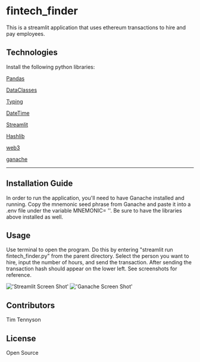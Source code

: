 # fintech_finder
This is a streamlit application that uses ethereum transactions to hire and pay employees.

## Technologies

Install the following python libraries:

[Pandas](https://pandas.pydata.org/)

[DataClasses](https://docs.python.org/3/library/dataclasses.html)

[Typing](https://docs.python.org/3/library/typing.html)

[DateTime](https://docs.python.org/3/library/datetime.html)

[Streamlit](https://docs.streamlit.io/)

[Hashlib](https://docs.python.org/3/library/hashlib.html)

[web3](https://web3js.readthedocs.io/en/v1.7.3/)

[ganache](https://trufflesuite.com/ganache/)

---

## Installation Guide

In order to run the application, you'll need to have Ganache installed and running. Copy the mnemonic seed phrase from Ganache and paste it into a .env file under the variable MNEMONIC= '<SEED PHRASE>'. Be sure to have the libraries above installed as well.



## Usage

Use terminal to open the program. Do this by entering "streamlit run fintech_finder.py" from the parent directory. Select the person you want to hire, input the number of hours, and send the transaction. After sending the transaction hash should appear on the lower left. See screenshots for reference.

!['Streamlit Screen Shot'](https://github.com/timtennyson/pychain_ledger/blob/main/streamlit_txn.jpg)
!['Ganache Screen Shot'](https://github.com/timtennyson/pychain_ledger/blob/main/txn_details.jpg)

## Contributors
Tim Tennyson


## License
Open Source
